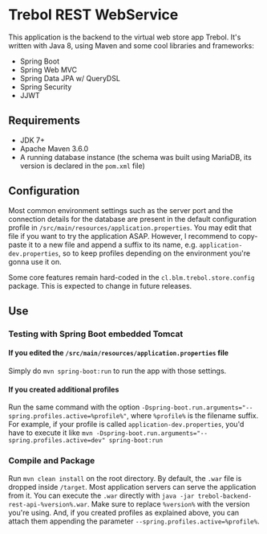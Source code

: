 # Trebol REST WebService

This application is the backend to the virtual web store app Trebol. It's written with Java 8, using Maven and some cool libraries and frameworks:
* Spring Boot
* Spring Web MVC
* Spring Data JPA w/ QueryDSL
* Spring Security
* JJWT

## Requirements

* JDK 7+
* Apache Maven 3.6.0
* A running database instance (the schema was built using MariaDB, its version is declared in the `pom.xml` file)

## Configuration

Most common environment settings such as the server port and the connection details for the database are present in the default configuration profile in `/src/main/resources/application.properties`. You may edit that file if you want to try the application ASAP. 
However, I recommend to copy-paste it to a new file and append a suffix to its name, e.g. `application-dev.properties`, so to keep profiles depending on the environment you're gonna use it on.

Some core features remain hard-coded in the `cl.blm.trebol.store.config` package. This is expected to change in future releases.

## Use

### Testing with Spring Boot embedded Tomcat

#### If you edited the `/src/main/resources/application.properties` file

Simply do `mvn spring-boot:run` to run the app with those settings.

#### If you created additional profiles

Run the same command with the option `-Dspring-boot.run.arguments="--spring.profiles.active=%profile%"`, where `%profile%` is the filename suffix.
For example, if your profile is called `application-dev.properties`, you'd have to execute it like `mvn -Dspring-boot.run.arguments="--spring.profiles.active=dev" spring-boot:run`

### Compile and Package

Run `mvn clean install` on the root directory. By default, the `.war` file is dropped inside `/target`. Most application servers can serve the application from it.
You can execute the `.war` directly with `java -jar trebol-backend-rest-api-%version%.war`. Make sure to replace `%version%` with the version you're using.
And, if you created profiles as explained above, you can attach them appending the parameter `--spring.profiles.active=%profile%`.